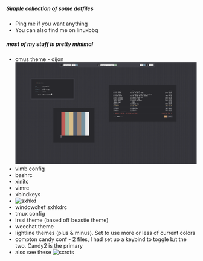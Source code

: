 ##### Simple collection of some dotfiles 
  - Ping me if you want anything
  - You can also find me on linuxbbq

##### most of my stuff is pretty minimal
- cmus theme - dijon   
![simplicity](https://github.com/dkeg/scrots/blob/master/_simplicity.png)
- vimb config
- bashrc 
- xinitc
- vimrc
- xbindkeys
- ![sxhkd](https://github.com/dkeg/wmtls/blob/master/.sxhkdrc)
- windowchef sxhkdrc 
- tmux config
- irssi theme (based off beastie theme)
- weechat theme
- lightline themes (plus & minus). Set to use more or less of current colors
- compton candy conf - 2 files, I had set up a keybind to toggle b/t the two. Candy2 is the primary
- also see these ![scrots](https://github.com/dkeg/scrots)
